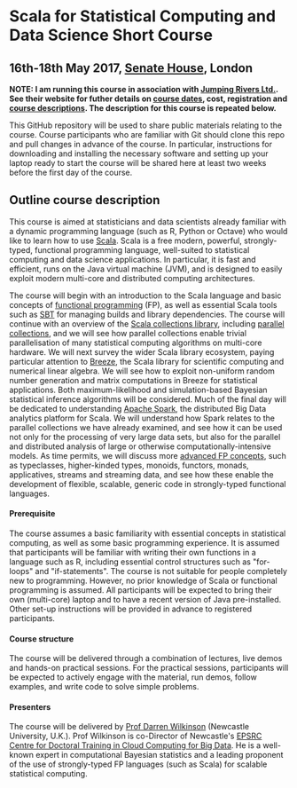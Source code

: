 # Scala for Statistical Computing and Data Science Short Course

## 16th-18th May 2017, [Senate House](https://goo.gl/maps/YVaUVoVw8C82), London

**NOTE: I am running this course in association with [Jumping Rivers Ltd.](http://www.jumpingrivers.com/). See their website for futher details on [course dates](http://www.jumpingrivers.com/dates), cost, registration and [course descriptions](http://www.jumpingrivers.com/courses). The description for this course is repeated below.**

This GitHub repository will be used to share public materials relating to the course. Course participants who are familiar with Git should clone this repo and pull changes in advance of the course. In particular, instructions for downloading and installing the necessary software and setting up your laptop ready to start the course will be shared here at least two weeks before the first day of the course.

## Outline course description

This course is aimed at statisticians and data scientists already familiar with a dynamic programming language (such as R, Python or Octave) who would like to learn how to use [Scala](http://www.scala-lang.org/). Scala is a free modern, powerful, strongly-typed, functional programming language, well-suited to statistical computing and data science applications. In particular, it is fast and efficient, runs on the Java virtual machine (JVM), and is designed to easily exploit modern multi-core and distributed computing architectures.

The course will begin with an introduction to the Scala language and basic concepts of [functional programming](https://en.wikipedia.org/wiki/Functional_programming) (FP), as well as essential Scala tools such as [SBT](http://www.scala-sbt.org/) for managing builds and library dependencies. The course will continue with an overview of the [Scala collections library](http://docs.scala-lang.org/overviews/collections/overview.html), including [parallel collections](http://docs.scala-lang.org/overviews/parallel-collections/overview.html), and we will see how parallel collections enable trivial parallelisation of many statistical computing algorithms on multi-core hardware. We will next survey the wider Scala library ecosystem, paying particular attention to [Breeze](https://github.com/scalanlp/breeze), the Scala library for scientific computing and numerical linear algebra. We will see how to exploit non-uniform random number generation and matrix computations in Breeze for statistical applications. Both maximum-likelihood and simulation-based Bayesian statistical inference algorithms will be considered. Much of the final day will be dedicated to understanding [Apache Spark](http://spark.apache.org/), the distributed Big Data analytics platform for Scala. We will understand how Spark relates to the parallel collections we have already examined, and see how it can be used not only for the processing of very large data sets, but also for the parallel and distributed analysis of large or otherwise computationally-intensive models. As time permits, we will discuss more [advanced FP concepts](https://github.com/typelevel/cats/blob/master/README.md), such as typeclasses, higher-kinded types, monoids, functors, monads, applicatives, streams and streaming data, and see how these enable the development of flexible, scalable, generic code in strongly-typed functional languages.

#### Prerequisite

The course assumes a basic familiarity with essential concepts in statistical computing, as well as some basic programming experience. It is assumed that participants will be familiar with writing their own functions in a language such as R, including essential control structures such as "for-loops" and "if-statements". The course is not suitable for people completely new to programming. However, no prior knowledge of Scala or functional programming is assumed. All participants will be expected to bring their own (multi-core) laptop and to have a recent version of Java pre-installed. Other set-up instructions will be provided in advance to registered participants.

#### Course structure

The course will be delivered through a combination of lectures, live demos and hands-on practical sessions. For the practical sessions, participants will be expected to actively engage with the material, run demos, follow examples, and write code to solve simple problems.

#### Presenters

The course will be delivered by [Prof Darren Wilkinson](https://www.staff.ncl.ac.uk/d.j.wilkinson/) (Newcastle University, U.K.). Prof Wilkinson is co-Director of Newcastle's [EPSRC Centre for Doctoral Training in Cloud Computing for Big Data](http://www.bigdata-cdt.ac.uk/). He is a well-known expert in computational Bayesian statistics and a leading proponent of the use of strongly-typed FP languages (such as Scala) for scalable statistical computing.


